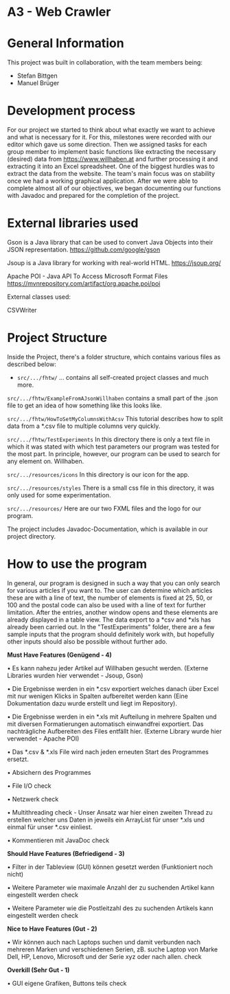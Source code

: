 # A3 - Web Crawler

# General Information
This project was built in collaboration, with the team members being:


- Stefan Bittgen
- Manuel Brüger

# Development process

For our project we started to think about what exactly we want to achieve and what is necessary for it. For this, milestones were recorded with our editor which gave us some direction. Then we assigned tasks for each group member to implement basic functions like extracting the necessary (desired) data from https://www.willhaben.at and further processing it and extracting it into an Excel spreadsheet. One of the biggest hurdles was to extract the data from the website. The team's main focus was on stability once we had a working graphical application. After we were able to complete almost all of our objectives, we began documenting our functions with Javadoc and prepared for the completion of the project.


# External libraries used

Gson is a Java library that can be used to convert Java Objects into their JSON representation.
https://github.com/google/gson

Jsoup is a Java library for working with real-world HTML.
https://jsoup.org/

Apache POI - Java API To Access Microsoft Format Files 
https://mvnrepository.com/artifact/org.apache.poi/poi

External classes used: 

CSVWriter

# Project Structure

Inside the Project, there's a folder structure, which contains various files as described below:

- `src/.../fhtw/` ... contains all self-created project classes and much more.

`src/.../fhtw/ExampleFromAJsonWillhaben` contains a small part of the .json file to get an idea of how something like this looks like.

`src/.../fhtw/HowToSetMyColumnsWithAcsv` This tutorial describes how to split data from a *.csv file to multiple columns very quickly.


`src/.../fhtw/TestExperiments` In this directory there is only a text file in which it was stated with which test parameters our program was tested for the most part. In principle, however, our program can be used to search for any element on. Willhaben.

`src/.../resources/icons` In this directory is our icon for the app.

`src/.../resources/styles` There is a small css file in this directory, it was only used for some experimentation.

`src/.../resources/` Here are our two FXML files and the logo for our program.

 The project includes Javadoc-Documentation, which is available in our project directory.

 # How to use the program

In general, our program is designed in such a way that you can only search for various articles if you want to. The user can determine which articles these are with a line of text, the number of elements is fixed at 25, 50, or 100 and the postal code can also be used with a line of text for further limitation. After the entries, another window opens and these elements are already displayed in a table view. The data export to a *csv and *xls has already been carried out. In the "TestExperiments" folder, there are a few sample inputs that the program should definitely work with, but hopefully other inputs should also be possible without further ado.


**Must Have Features (Genügend - 4)**

•	Es kann nahezu jeder Artikel auf Willhaben gesucht werden. (Externe Libraries wurden hier verwendet - Jsoup, Gson)

•   Die Ergebnisse werden in ein *.csv exportiert welches danach über Excel mit nur wenigen Klicks in Spalten aufbereitet werden kann (Eine Dokumentation dazu wurde erstellt und liegt im Repository).

•	Die Ergebnisse werden in ein *.xls mit Aufteilung in mehrere Spalten und mit diversen Formatierungen automatisch einwandfrei exportiert. Das nachträgliche Aufbereiten des Files entfällt hier. (Externe Library wurde hier verwendet - Apache POI)

•	Das *.csv & *.xls File wird nach jeden erneuten Start des Programmes ersetzt. 

•	Absichern des Programmes

•	File I/O check

•	Netzwerk check

•	Multithreading check - Unser Ansatz war hier einen zweiten Thread zu erstellen welcher uns Daten in jeweils ein ArrayList für unser *.xls und einmal für unser *.csv einliest.

•	Kommentieren mit JavaDoc check


**Should Have Features (Befriedigend - 3)**

•	Filter in der Tableview (GUI) können gesetzt werden (Funktioniert noch nicht)

•	Weitere Parameter wie maximale Anzahl der zu suchenden Artikel kann eingestellt werden check

•	Weitere Parameter wie die Postleitzahl des zu suchenden Artikels kann eingestellt werden check



**Nice to Have Features (Gut - 2)**


•	Wir können auch nach Laptops suchen und damit verbunden nach mehreren Marken und verschiedenen Serien, zB. suche Laptop von Marke Dell, HP, Lenovo, Microsoft und der Serie xyz oder nach allen. check

**Overkill (Sehr Gut - 1)**

•	GUI eigene Grafiken, Buttons teils check





